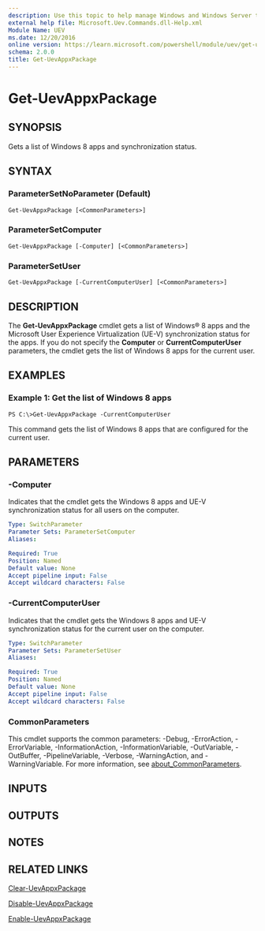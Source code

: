 ```yaml
---
description: Use this topic to help manage Windows and Windows Server technologies with Windows PowerShell.
external help file: Microsoft.Uev.Commands.dll-Help.xml
Module Name: UEV
ms.date: 12/20/2016
online version: https://learn.microsoft.com/powershell/module/uev/get-uevappxpackage?view=windowsserver2022-ps&wt.mc_id=ps-gethelp
schema: 2.0.0
title: Get-UevAppxPackage
---
```


# Get-UevAppxPackage

## SYNOPSIS
Gets a list of Windows 8 apps and synchronization status.

## SYNTAX

### ParameterSetNoParameter (Default)
```
Get-UevAppxPackage [<CommonParameters>]
```

### ParameterSetComputer
```
Get-UevAppxPackage [-Computer] [<CommonParameters>]
```

### ParameterSetUser
```
Get-UevAppxPackage [-CurrentComputerUser] [<CommonParameters>]
```

## DESCRIPTION
The **Get-UevAppxPackage** cmdlet gets a list of Windows® 8 apps and the Microsoft User Experience Virtualization (UE-V) synchronization status for the apps.
If you do not specify the **Computer** or **CurrentComputerUser** parameters, the cmdlet gets the list of Windows 8 apps for the current user.

## EXAMPLES

### Example 1: Get the list of Windows 8 apps
```
PS C:\>Get-UevAppxPackage -CurrentComputerUser
```

This command gets the list of Windows 8 apps that are configured for the current user.

## PARAMETERS

### -Computer
Indicates that the cmdlet gets the Windows 8 apps and UE-V synchronization status for all users on the computer.

```yaml
Type: SwitchParameter
Parameter Sets: ParameterSetComputer
Aliases: 

Required: True
Position: Named
Default value: None
Accept pipeline input: False
Accept wildcard characters: False
```

### -CurrentComputerUser
Indicates that the cmdlet gets the Windows 8 apps and UE-V synchronization status for the current user on the computer.

```yaml
Type: SwitchParameter
Parameter Sets: ParameterSetUser
Aliases: 

Required: True
Position: Named
Default value: None
Accept pipeline input: False
Accept wildcard characters: False
```

### CommonParameters
This cmdlet supports the common parameters: -Debug, -ErrorAction, -ErrorVariable, -InformationAction, -InformationVariable, -OutVariable, -OutBuffer, -PipelineVariable, -Verbose, -WarningAction, and -WarningVariable. For more information, see [about_CommonParameters](https://go.microsoft.com/fwlink/?LinkID=113216).

## INPUTS

## OUTPUTS

## NOTES

## RELATED LINKS

[Clear-UevAppxPackage](./Clear-UevAppxPackage.md)

[Disable-UevAppxPackage](./Disable-UevAppxPackage.md)

[Enable-UevAppxPackage](./Enable-UevAppxPackage.md)

